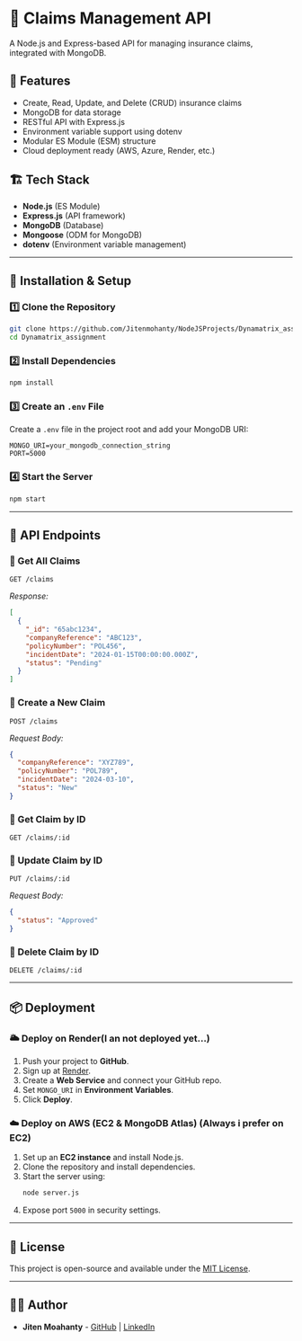 # 🚗 Claims Management API

A Node.js and Express-based API for managing insurance claims, integrated with MongoDB.

## 📌 Features
- Create, Read, Update, and Delete (CRUD) insurance claims
- MongoDB for data storage
- RESTful API with Express.js
- Environment variable support using dotenv
- Modular ES Module (ESM) structure
- Cloud deployment ready (AWS, Azure, Render, etc.)

## 🏗 Tech Stack
- **Node.js** (ES Module)
- **Express.js** (API framework)
- **MongoDB** (Database)
- **Mongoose** (ODM for MongoDB)
- **dotenv** (Environment variable management)

---

## 🚀 Installation & Setup

### 1️⃣ Clone the Repository
```bash
git clone https://github.com/Jitenmohanty/NodeJSProjects/Dynamatrix_assignment.git
cd Dynamatrix_assignment
```

### 2️⃣ Install Dependencies
```bash
npm install
```

### 3️⃣ Create an `.env` File
Create a `.env` file in the project root and add your MongoDB URI:
```env
MONGO_URI=your_mongodb_connection_string
PORT=5000
```

### 4️⃣ Start the Server
```bash
npm start
```

---

## 📡 API Endpoints

### 🔹 Get All Claims
```http
GET /claims
```
_Response:_
```json
[
  {
    "_id": "65abc1234",
    "companyReference": "ABC123",
    "policyNumber": "POL456",
    "incidentDate": "2024-01-15T00:00:00.000Z",
    "status": "Pending"
  }
]
```

### 🔹 Create a New Claim
```http
POST /claims
```
_Request Body:_
```json
{
  "companyReference": "XYZ789",
  "policyNumber": "POL789",
  "incidentDate": "2024-03-10",
  "status": "New"
}
```

### 🔹 Get Claim by ID
```http
GET /claims/:id
```

### 🔹 Update Claim by ID
```http
PUT /claims/:id
```
_Request Body:_
```json
{
  "status": "Approved"
}
```

### 🔹 Delete Claim by ID
```http
DELETE /claims/:id
```

---

## 📦 Deployment

### 🌥 Deploy on Render(I an not deployed yet...)
1. Push your project to **GitHub**.
2. Sign up at [Render](https://render.com/).
3. Create a **Web Service** and connect your GitHub repo.
4. Set `MONGO_URI` in **Environment Variables**.
5. Click **Deploy**.

### ☁️ Deploy on AWS (EC2 & MongoDB Atlas) (Always i prefer on EC2)
1. Set up an **EC2 instance** and install Node.js.
2. Clone the repository and install dependencies.
3. Start the server using:
   ```bash
   node server.js
   ```
4. Expose port `5000` in security settings.

---

## 📝 License
This project is open-source and available under the [MIT License](LICENSE).

---

## 👨‍💻 Author
- **Jiten Moahanty** - [GitHub](https://github.com/jitenmohanty) | [LinkedIn](https://linkedin.com/in/jiten-mohanty/)


